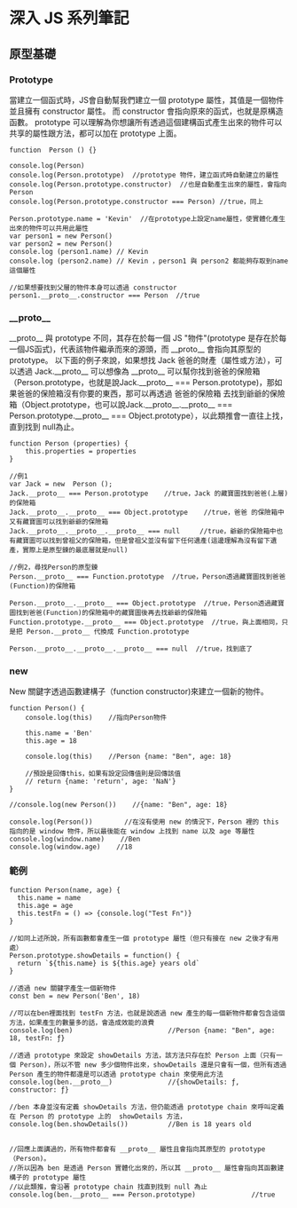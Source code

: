 #	深入 JS 系列筆記



## 原型基礎

### Prototype
當建立一個函式時，JS會自動幫我們建立一個 prototype 屬性，其值是一個物件並且擁有 constructor 屬性。
而 constructor 會指向原來的函式，也就是原構造函數。
prototype 可以理解為你想讓所有透過這個建構函式產生出來的物件可以共享的屬性跟方法，都可以加在 prototype 上面。
```javascript=
function  Person () {}

console.log(Person)
console.log(Person.prototype)  //prototype 物件，建立函式時自動建立的屬性
console.log(Person.prototype.constructor)  //也是自動產生出來的屬性，會指向 Person
console.log(Person.prototype.constructor === Person) //true，同上

Person.prototype.name = 'Kevin'  //在prototype上設定name屬性，使實體化產生出來的物件可以共用此屬性
var person1 = new Person()
var person2 = new Person()
console.log (person1.name) // Kevin 
console.log (person2.name) // Kevin ，person1 與 person2 都能夠存取到name這個屬性

//如果想要找到父層的物件本身可以透過 constructor 
person1.__proto__.constructor === Person  //true
```

### \_\_proto__
\_\_proto__ 與 prototype 不同，其存在於每一個 JS "物件"(prototype 是存在於每一個JS函式)，代表該物件繼承而來的源頭，而 \_\_proto__ 會指向其原型的 prototype。
以下面的例子來說，如果想找 Jack 爸爸的財產（屬性或方法），可以透過 Jack.\_\_proto__
可以想像為 \_\_proto__ 可以幫你找到爸爸的保險箱（Person.prototype，也就是說Jack.\_\_proto__ === Person.prototype)，那如果爸爸的保險箱沒有你要的東西，那可以再透過 爸爸的保險箱 去找到爺爺的保險箱（Object.prototype，也可以說Jack.\_\_proto__.\_\_proto__ === Person.prototype.\_\_proto__ === Object.prototype），以此類推會一直往上找，直到找到 null為止。


```javascript=
function Person (properties) {
    this.properties = properties
}  

//例1
var Jack = new  Person ();  
Jack.__proto__ === Person.prototype    //true，Jack 的藏寶圖找到爸爸(上層)的保險箱
Jack.__proto__.__proto__ === Object.prototype    //true，爸爸 的保險箱中又有藏寶圖可以找到爺爺的保險箱
Jack.__proto__.__proto__.__proto__ === null     //true，爺爺的保險箱中也有藏寶圖可以找到曾祖父的保險箱，但是曾祖父並沒有留下任何遺產(這邊理解為沒有留下遺產，實際上是原型鍊的最底層就是null)

//例2，尋找Person的原型鍊
Person.__proto__ === Function.prototype  //true，Person透過藏寶圖找到爸爸(Function)的保險箱

Person.__proto__.__proto__ === Object.prototype  //true，Person透過藏寶圖找到爸爸(Function)的保險箱中的藏寶圖後再去找爺爺的保險箱
Function.prototype.__proto__ === Object.prototype  //true，與上面相同，只是把 Person.__proto__ 代換成 Function.prototype

Person.__proto__.__proto__.__proto__ === null  //true，找到底了

```

### new
New 關鍵字透過函數建構子（function constructor)來建立一個新的物件。

```javascript=
function Person() {
    console.log(this)    //指向Person物件
    
    this.name = 'Ben'
    this.age = 18
    
    console.log(this)    //Person {name: "Ben", age: 18}
  
    //預設是回傳this，如果有設定回傳值則是回傳該值
    // return {name: 'return', age: 'NaN'}
}

//console.log(new Person())    //{name: "Ben", age: 18}

console.log(Person())        //在沒有使用 new 的情況下，Person 裡的 this 指向的是 window 物件，所以最後能在 window 上找到 name 以及 age 等屬性
console.log(window.name)    //Ben
console.log(window.age)    //18
```


### 範例
```javascript=
function Person(name, age) {
  this.name = name
  this.age = age
  this.testFn = () => {console.log("Test Fn")}
}

//如同上述所說，所有函數都會產生一個 prototype 屬性（但只有接在 new 之後才有用處）
Person.prototype.showDetails = function() {
  return `${this.name} is ${this.age} years old`
}

//透過 new 關鍵字產生一個新物件
const ben = new Person('Ben', 18)

//可以在ben裡面找到 testFn 方法，也就是說透過 new 產生的每一個新物件都會包含這個方法，如果產生的數量多的話，會造成效能的浪費
console.log(ben)                        //Person {name: "Ben", age: 18, testFn: ƒ}

//透過 prototype 來設定 showDetails 方法，該方法只存在於 Person 上面（只有一個 Person)，所以不管 new 多少個物件出來，showDetails 還是只會有一個，但所有透過 Person 產生的物件都還是可以透過 prototype chain 來使用此方法
console.log(ben.__proto__)              //{showDetails: ƒ, constructor: ƒ}

//ben 本身並沒有定義 showDetails 方法，但仍能透過 prototype chain 來呼叫定義在 Person 的 prototype 上的  showDetails 方法，
console.log(ben.showDetails())          //Ben is 18 years old


//回應上面講過的，所有物件都會有 __proto__ 屬性且會指向其原型的 prototype（Person)。
//所以因為 ben 是透過 Person 實體化出來的，所以其 __proto__ 屬性會指向其函數建構子的 prototype 屬性
//以此類推，會沿著 prototype chain 找直到找到 null 為止
console.log(ben.__proto__ === Person.prototype)              //true

```